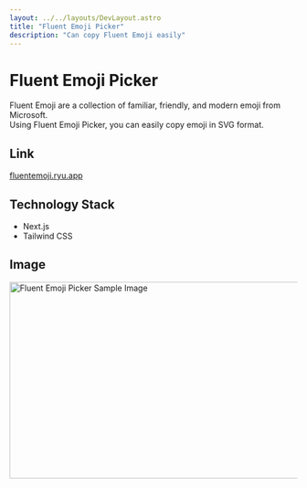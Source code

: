 ```yaml
---
layout: ../../layouts/DevLayout.astro
title: "Fluent Emoji Picker"
description: "Can copy Fluent Emoji easily"
---
```


# Fluent Emoji Picker

Fluent Emoji are a collection of familiar, friendly, and modern emoji from Microsoft.  
Using Fluent Emoji Picker, you can easily copy emoji in SVG format.

## Link

[fluentemoji.ryu.app](https://fluentemoji.ryu.app/)

## Technology Stack

- Next.js
- Tailwind CSS

## Image

<img src="/img/dev/fluent-emoji.webp" alt="Fluent Emoji Picker Sample Image" width="984px" height="344px">
